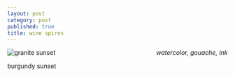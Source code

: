 ```yaml
---
layout: post
category: post
published: true
title: wine spires
---
```

![granite sunset]({{site.baseurl}}/media/wine-spires.jpeg)
<span class='date' style='float:right;'>*watercolor, gouache, ink*</span>

burgundy sunset